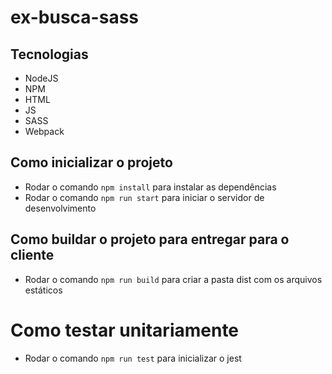 # ex-busca-sass

## Tecnologias
- NodeJS
- NPM
- HTML
- JS
- SASS
- Webpack

## Como inicializar o projeto
- Rodar o comando `npm install` para instalar as dependências
- Rodar o comando `npm run start` para iniciar o servidor de desenvolvimento

## Como buildar o projeto para entregar para o cliente
- Rodar o comando `npm run build` para criar a pasta dist com os arquivos estáticos

# Como testar unitariamente
- Rodar o comando `npm run test` para inicializar o jest